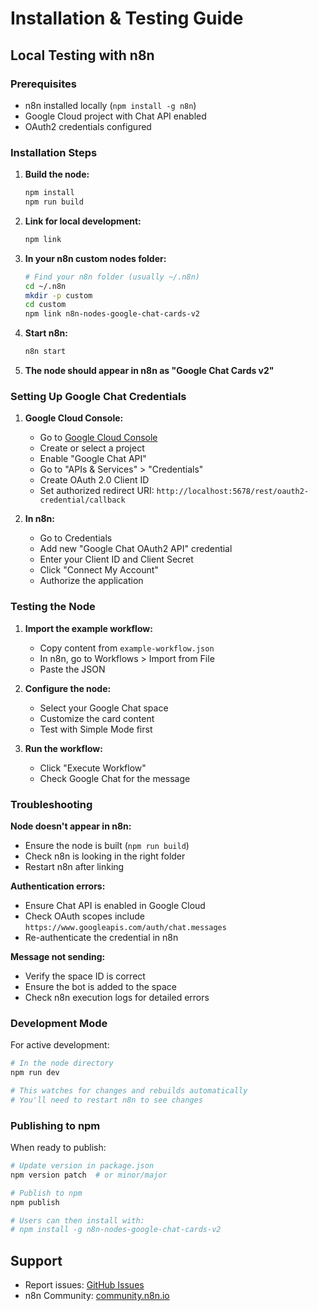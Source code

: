 # Installation & Testing Guide

## Local Testing with n8n

### Prerequisites
- n8n installed locally (`npm install -g n8n`)
- Google Cloud project with Chat API enabled
- OAuth2 credentials configured

### Installation Steps

1. **Build the node:**
   ```bash
   npm install
   npm run build
   ```

2. **Link for local development:**
   ```bash
   npm link
   ```

3. **In your n8n custom nodes folder:**
   ```bash
   # Find your n8n folder (usually ~/.n8n)
   cd ~/.n8n
   mkdir -p custom
   cd custom
   npm link n8n-nodes-google-chat-cards-v2
   ```

4. **Start n8n:**
   ```bash
   n8n start
   ```

5. **The node should appear in n8n as "Google Chat Cards v2"**

### Setting Up Google Chat Credentials

1. **Google Cloud Console:**
   - Go to [Google Cloud Console](https://console.cloud.google.com/)
   - Create or select a project
   - Enable "Google Chat API"
   - Go to "APIs & Services" > "Credentials"
   - Create OAuth 2.0 Client ID
   - Set authorized redirect URI: `http://localhost:5678/rest/oauth2-credential/callback`

2. **In n8n:**
   - Go to Credentials
   - Add new "Google Chat OAuth2 API" credential
   - Enter your Client ID and Client Secret
   - Click "Connect My Account"
   - Authorize the application

### Testing the Node

1. **Import the example workflow:**
   - Copy content from `example-workflow.json`
   - In n8n, go to Workflows > Import from File
   - Paste the JSON

2. **Configure the node:**
   - Select your Google Chat space
   - Customize the card content
   - Test with Simple Mode first

3. **Run the workflow:**
   - Click "Execute Workflow"
   - Check Google Chat for the message

### Troubleshooting

**Node doesn't appear in n8n:**
- Ensure the node is built (`npm run build`)
- Check n8n is looking in the right folder
- Restart n8n after linking

**Authentication errors:**
- Ensure Chat API is enabled in Google Cloud
- Check OAuth scopes include `https://www.googleapis.com/auth/chat.messages`
- Re-authenticate the credential in n8n

**Message not sending:**
- Verify the space ID is correct
- Ensure the bot is added to the space
- Check n8n execution logs for detailed errors

### Development Mode

For active development:
```bash
# In the node directory
npm run dev

# This watches for changes and rebuilds automatically
# You'll need to restart n8n to see changes
```

### Publishing to npm

When ready to publish:
```bash
# Update version in package.json
npm version patch  # or minor/major

# Publish to npm
npm publish

# Users can then install with:
# npm install -g n8n-nodes-google-chat-cards-v2
```

## Support

- Report issues: [GitHub Issues](https://github.com/jezweb/n8n-nodes-google-chat-cards-v2/issues)
- n8n Community: [community.n8n.io](https://community.n8n.io)